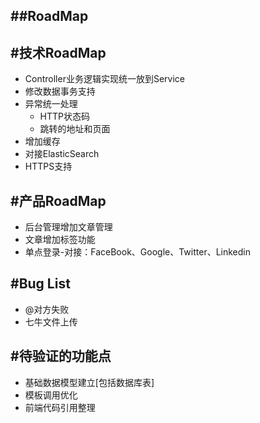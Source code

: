 ##RoadMap
-------------

#技术RoadMap
-------------
 - Controller业务逻辑实现统一放到Service
 - 修改数据事务支持
 - 异常统一处理
   - HTTP状态码
   - 跳转的地址和页面
 - 增加缓存
 - 对接ElasticSearch
 - HTTPS支持

#产品RoadMap
-------------
 - 后台管理增加文章管理
 - 文章增加标签功能
 - 单点登录-对接：FaceBook、Google、Twitter、Linkedin

#Bug List
-------------
 - @对方失败
 - 七牛文件上传

#待验证的功能点
-------------
 - 基础数据模型建立[包括数据库表]
 - 模板调用优化
 - 前端代码引用整理
